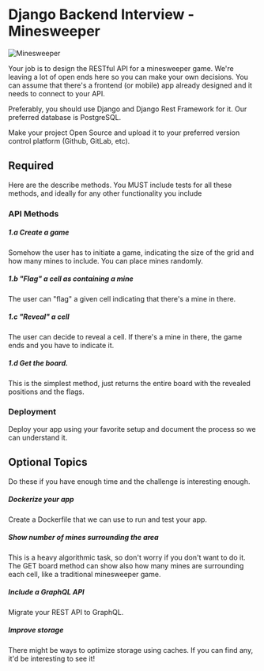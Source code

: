# Django Backend Interview - Minesweeper

![Minesweeper](http://minesweeperonline.com/og_image.jpg)

Your job is to design the RESTful API for a minesweeper game. We're leaving a lot of open ends here so you can make your own decisions. You can assume that there's a frontend (or mobile) app already designed and it needs to connect to your API.

Preferably, you should use Django and Django Rest Framework for it. Our preferred database is PostgreSQL.

Make your project Open Source and upload it to your preferred version control platform (Github, GitLab, etc).

## Required

Here are the describe methods. You MUST include tests for all these methods, and ideally for any other functionality you include

### API Methods

##### 1.a Create a game

Somehow the user has to initiate a game, indicating the size of the grid and how many mines to include. You can place mines randomly.

##### 1.b "Flag" a cell as containing a mine

The user can "flag" a given cell indicating that there's a mine in there.

##### 1.c "Reveal" a cell

The user can decide to reveal a cell. If there's a mine in there, the game ends and you have to indicate it.

##### 1.d Get the board.

This is the simplest method, just returns the entire board with the revealed positions and the flags.

### Deployment

Deploy your app using your favorite setup and document the process so we can understand it.

## Optional Topics

Do these if you have enough time and the challenge is interesting enough.

##### Dockerize your app

Create a Dockerfile that we can use to run and test your app.

##### Show number of mines surrounding the area

This is a heavy algorithmic task, so don't worry if you don't want to do it. The GET board method can show also how many mines are surrounding each cell, like a traditional minesweeper game.

##### Include a GraphQL API

Migrate your REST API to GraphQL.

##### Improve storage

There might be ways to optimize storage using caches. If you can find any, it'd be interesting to see it!
